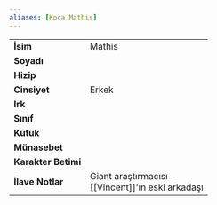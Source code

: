 ```yaml
---  
aliases: [Koca Mathis]  
---  
```

|  |  |  
|---|---|  
| **İsim** | Mathis|  
| **Soyadı** | |  
| **Hizip** | |  
| **Cinsiyet** | Erkek|  
| **Irk** | |  
| **Sınıf** | |  
| **Kütük** | |  
| **Münasebet** | |  
| **Karakter Betimi** | |  
| **İlave Notlar** | Giant araştırmacısı<br>[[Vincent]]'ın eski arkadaşı|  
